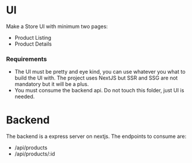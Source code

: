 # UI
Make a Store UI with minimum two pages:
  - Product Listing
  - Product Details

### Requirements
 - The UI must be pretty and eye kind, you can use whatever you what to build the UI with. The project uses NextJS but SSR and SSG are not mandatory but it will be a plus.
 - You must consume the backend api. Do not touch this folder, just UI is needed. 


# Backend
The backend is a express server on nextjs. The endpoints to consume are:
  - /api/products
  - /api/products/:id
